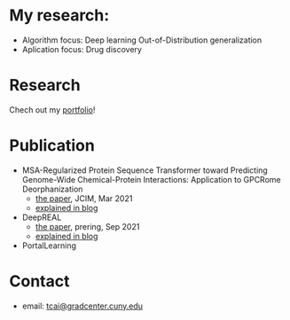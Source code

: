 # My research:
- Algorithm focus: Deep learning Out-of-Distribution generalization
- Aplication focus: Drug discovery

# Research
Chech out my [portfolio](https://tian-phd-cs-biology.notion.site/Tian-Cai-s-Research-2abbd915074846e8a493ff6302b4c343)!

# Publication
- MSA-Regularized Protein Sequence Transformer toward Predicting Genome-Wide Chemical-Protein Interactions: Application to GPCRome Deorphanization
  - [the paper](https://pubs.acs.org/doi/abs/10.1021/acs.jcim.0c01285), JCIM, Mar 2021
  - [explained in blog](https://tian-phd-cs-biology.notion.site/DISAE-a3f7b7573e2543de99beb91a9749ab3d)
- DeepREAL
  - [the paper](https://www.biorxiv.org/content/10.1101/2021.09.12.460001v1?rss=1), prering, Sep 2021
  - [explained in blog](https://tian-phd-cs-biology.notion.site/DeepREAL-cc136175dba94c58baef369d29fd1e3b)
- PortalLearning

# Contact
- email: tcai@gradcenter.cuny.edu
